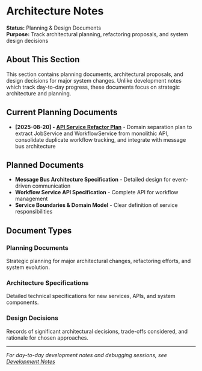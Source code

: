 # Architecture Notes

**Status:** Planning & Design Documents  
**Purpose:** Track architectural planning, refactoring proposals, and system design decisions

## About This Section

This section contains planning documents, architectural proposals, and design decisions for major system changes. Unlike development notes which track day-to-day progress, these documents focus on strategic architecture and planning.

## Current Planning Documents

- **[2025-08-20] - [API Service Refactor Plan](./2025-08-20-api-service-refactor-plan.md)** - Domain separation plan to extract JobService and WorkflowService from monolithic API, consolidate duplicate workflow tracking, and integrate with message bus architecture

## Planned Documents

- **Message Bus Architecture Specification** - Detailed design for event-driven communication
- **Workflow Service API Specification** - Complete API for workflow management
- **Service Boundaries & Domain Model** - Clear definition of service responsibilities

## Document Types

### Planning Documents
Strategic planning for major architectural changes, refactoring efforts, and system evolution.

### Architecture Specifications  
Detailed technical specifications for new services, APIs, and system components.

### Design Decisions
Records of significant architectural decisions, trade-offs considered, and rationale for chosen approaches.

---

*For day-to-day development notes and debugging sessions, see [Development Notes](../10-development-notes/)*